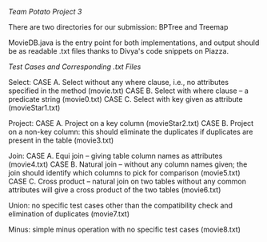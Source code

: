 *Team Potato Project 3*

There are two directories for our submission:
BPTree and
Treemap

MovieDB.java is the entry point for both implementations, and output should be as
readable .txt files thanks to Divya's code snippets on Piazza.

*Test Cases and Corresponding .txt Files*

Select: 
CASE A. Select without any where clause, i.e., no attributes specified in the method (movie.txt)
CASE B. Select with where clause – a predicate string (movie0.txt)
CASE C. Select with key given as attribute (movieStar1.txt)

Project:
CASE A. Project on a key column (movieStar2.txt)
CASE B. Project on a non-key column: this should eliminate the duplicates if duplicates are present in the table (movie3.txt)

Join: 
CASE A. Equi join – giving table column names as attributes (movie4.txt)
CASE B. Natural join – without any column names given; the join should identify which columns to pick for comparison 
(movie5.txt)
CASE C. Cross product – natural join on two tables without any common attributes will give a cross product of the two tables
(movie6.txt)

Union: no specific test cases other than the compatibility check and elimination of duplicates (movie7.txt)

Minus: simple minus operation with no specific test cases (movie8.txt)
